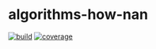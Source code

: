 # algorithms-how-nan

[![build](https://img.shields.io/github/workflow/status/CutestPiglet/algorithms-how-nan/CI?style=flat-square)](https://github.com/CutestPiglet/algorithms-how-nan/actions)
[![coverage](https://img.shields.io/codecov/c/github/CutestPiglet/algorithms-how-nan?style=flat-square)](https://codecov.io/gh/CutestPiglet/algorithms-how-nan)
